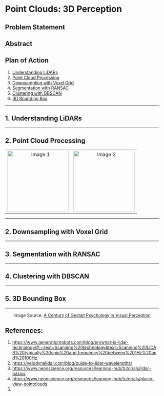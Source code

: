 # Point Clouds: 3D Perception

## Problem Statement

## Abstract

## Plan of Action

1. [Understanding LiDARs](#ul)
2. [Point Cloud Processing](#pcl)
3. [Downsampling with Voxel Grid](#dvg)
4. [Segmentation with RANSAC](#sr)
5. [Clustering with DBSCAN](#cd)
6. [3D Bounding Box](#3bb)

----------------
<a name="ul"></a>
## 1. Understanding LiDARs






----------
<a name="pcl"></a>
## 2. Point Cloud Processing


<table>
  <tr>
    <td>
      <div align="center">
        <img src="https://github.com/yudhisteer/Point-Clouds-3D-Perception/assets/59663734/c02f7218-135e-4501-aa76-5a1a1980f0ce" alt="Image 1" style="height: 200px;">
      </div>
    </td>
    <td>
      <div align="center">
        <img src="https://github.com/yudhisteer/Point-Clouds-3D-Perception/assets/59663734/dc6979bb-ffa6-4095-ab6c-9e23f539e298" alt="Image 2" style="height: 200px;">
      </div>
    </td>
  </tr>
</table>

------------

<a name="dvg"></a>
## 2. Downsampling with Voxel Grid


----------
<a name="sr"></a>
## 3. Segmentation with RANSAC


------------
<a name="cd"></a>
## 4. Clustering with DBSCAN


----------
<a name="3bb"></a>
## 5. 3D Bounding Box


----------




<div align="center">
    <p>Image Source: <a href="https://www.researchgate.net/figure/Illustration-of-several-grouping-principles-Adapted-from-Perceptual-Organization-in_fig1_230587594">A Century of Gestalt Psychology in Visual Perception</a></p>
</div>






## References:
1. https://www.generationrobots.com/blog/en/what-is-lidar-technology/#:~:text=Scanning%20technology&text=Scanning%20LiDAR%20typically%20spin%20and,frequency%20between%201Hz%20and%20100Hz.
2. https://velodynelidar.com/blog/guide-to-lidar-wavelengths/
3. https://www.neonscience.org/resources/learning-hub/tutorials/lidar-basics
4. https://www.neonscience.org/resources/learning-hub/tutorials/plasio-view-pointclouds
5. 
